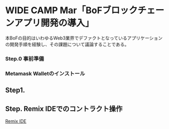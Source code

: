 

# WIDE CAMP Mar「BoFブロックチェーンアプリ開発の導入」

本BoFの目的はいわゆるWeb3業界でデファクトとなっているアプリケーションの開発手順を経験し、その課題について議論することである。

###  Step.0 事前準備
### Metamask Walletのインストール


## Step1. 



## Step. Remix IDEでのコントラクト操作

[Remix IDE](https://remix.ethereum.org/)